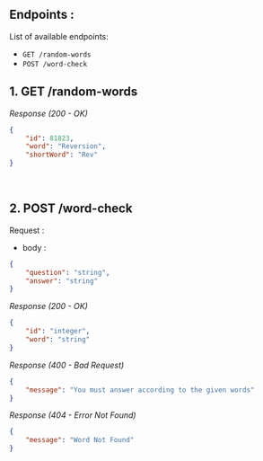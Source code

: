 ## Endpoints :

List of available endpoints:

-   `GET /random-words`
-   `POST /word-check`

## 1. GET /random-words

_Response (200 - OK)_

```json
{
    "id": 81823,
    "word": "Reversion",
    "shortWord": "Rev"
}
```

&nbsp;

## 2. POST /word-check

Request :

-   body :

```json
{
    "question": "string",
    "answer": "string"
}
```

_Response (200 - OK)_

```json
{
    "id": "integer",
    "word": "string"
}
```

_Response (400 - Bad Request)_
```json
{
    "message": "You must answer according to the given words"
}
```

_Response (404 - Error Not Found)_
```json
{
    "message": "Word Not Found"
}
```

&nbsp;